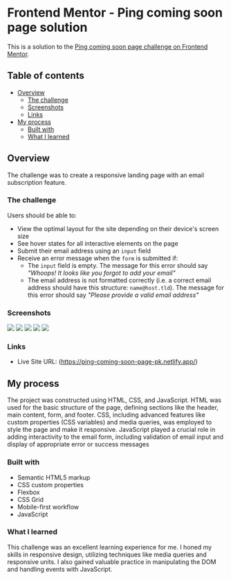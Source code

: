 # Frontend Mentor - Ping coming soon page solution

This is a solution to the [Ping coming soon page challenge on Frontend Mentor](https://www.frontendmentor.io/challenges/ping-single-column-coming-soon-page-5cadd051fec04111f7b848da).

## Table of contents

- [Overview](#overview)
  - [The challenge](#the-challenge)
  - [Screenshots](#screenshots)
  - [Links](#links)
- [My process](#my-process)
  - [Built with](#built-with)
  - [What I learned](#what-i-learned)

## Overview

The challenge was to create a responsive landing page with an email subscription feature.

### The challenge

Users should be able to:

- View the optimal layout for the site depending on their device's screen size
- See hover states for all interactive elements on the page
- Submit their email address using an `input` field
- Receive an error message when the `form` is submitted if:
	- The `input` field is empty. The message for this error should say *"Whoops! It looks like you forgot to add your email"*
	- The email address is not formatted correctly (i.e. a correct email address should have this structure: `name@host.tld`). The message for this error should say *"Please provide a valid email address"*

### Screenshots

![](images/ping-coming-soon-page-mobile.JPG)
![](images/ping-coming-soon-page-successful-mobile.JPG)
![](images/ping-coming-soon-page-active-states-mobile.JPG)
![](images/ping-coming-soon-page-desktop.JPG)
![](images/ping-coming-soon-page-active-states-desktop.JPG)

### Links

- Live Site URL: (https://ping-coming-soon-page-pk.netlify.app/)

## My process

The project was constructed using HTML, CSS, and JavaScript. HTML was used for the basic structure of the page, defining sections like the header, main content, form, and footer. CSS, including advanced features like custom properties (CSS variables) and media queries, was employed to style the page and make it responsive. JavaScript played a crucial role in adding interactivity to the email form, including validation of email input and display of appropriate error or success messages

### Built with

- Semantic HTML5 markup
- CSS custom properties
- Flexbox
- CSS Grid
- Mobile-first workflow
- JavaScript

### What I learned

This challenge was an excellent learning experience for me. I honed my skills in responsive design, utilizing techniques like media queries and responsive units. I also gained valuable practice in manipulating the DOM and handling events with JavaScript.
